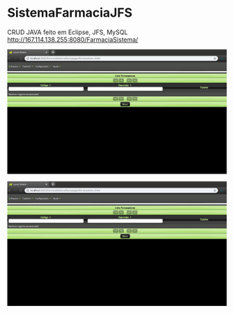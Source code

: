 # SistemaFarmaciaJFS
CRUD JAVA feito em Eclipse, JFS, MySQL <br>
http://167.114.138.255:8080/FarmaciaSistema/ <br>


<p align="center">
  <img src="https://github.com/Maksuedson/SistemaFarmaciaJFS/blob/master/imagens/FornecedorCadastro.JPG" width="1500" alt="accessibility text">
</p>

<p align="center">
  <img src="https://github.com/Maksuedson/SistemaFarmaciaJFS/blob/master/imagens/FornecedorCadastro.JPG" width="1500" alt="accessibility text">
</p>
